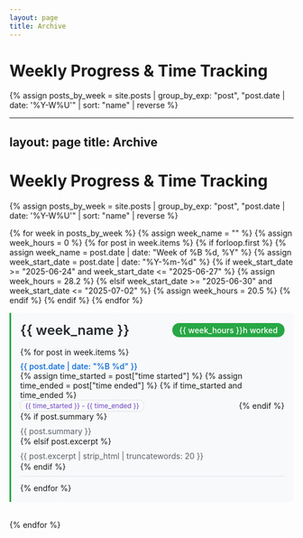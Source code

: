```yaml
---
layout: page
title: Archive
---
```


# Weekly Progress & Time Tracking

<!-- All posts organized by week with hours worked calculation. -->

{% assign posts_by_week = site.posts | group_by_exp: "post", "post.date | date: '%Y-W%U'" | sort: "name" | reverse %}

---
layout: page
title: Archive
---

# Weekly Progress & Time Tracking

<!-- All posts organized by week with hardcoded hours worked. -->

{% assign posts_by_week = site.posts | group_by_exp: "post", "post.date | date: '%Y-W%U'" | sort: "name" | reverse %}

{% for week in posts_by_week %}
  {% assign week_name = "" %}
  {% assign week_hours = 0 %}
  {% for post in week.items %}
    {% if forloop.first %}
      {% assign week_name = post.date | date: "Week of %B %d, %Y" %}
      {% assign week_start_date = post.date | date: "%Y-%m-%d" %}
      {% if week_start_date >= "2025-06-24" and week_start_date <= "2025-06-27" %}
        {% assign week_hours = 28.2 %}
      {% elsif week_start_date >= "2025-06-30" and week_start_date <= "2025-07-02" %}
        {% assign week_hours = 20.5 %}
      {% endif %}
    {% endif %}
  {% endfor %}
  
  <div class="week-group" style="margin-bottom: 2rem; padding: 1rem; border-left: 3px solid #28a745; background: #f8f9fa; border-radius: 0 6px 6px 0;">
    <div style="display: flex; justify-content: space-between; align-items: center; margin-bottom: 1rem; flex-wrap: wrap;">
      <h2 style="margin: 0; color: #24292e; font-size: 1.5rem; font-weight: 600;">
        {{ week_name }}
      </h2>
      <div style="background: #28a745; color: white; padding: 0.25rem 0.75rem; border-radius: 12px; font-size: 0.875rem; font-weight: 500; margin-left: 1rem;">
        {{ week_hours }}h worked
      </div>
    </div>
    <ul style="list-style: none; padding: 0; margin: 0;">
      {% for post in week.items %}
        <li style="margin-bottom: 0.75rem; padding: 0.5rem 0; border-bottom: 1px solid #e1e4e8;">
          <div style="display: flex; justify-content: space-between; align-items: center; flex-wrap: wrap;">
            <a href="{{ site.baseurl }}{{ post.url }}" 
               style="text-decoration: none; color: #0366d6; font-weight: 500; flex: 1; margin-right: 1rem;"
               onmouseover="this.style.color='#0056b3'" 
               onmouseout="this.style.color='#0366d6'">
              {{ post.date | date: "%B %d" }}
            </a>
            {% assign time_started = post["time started"] %}
            {% assign time_ended = post["time ended"] %}
            {% if time_started and time_ended %}
              <span style="color: #6f42c1; font-size: 0.75rem; white-space: nowrap; background: #f8f9fa; padding: 0.125rem 0.5rem; border-radius: 8px; border: 1px solid #e1e4e8;">
                {{ time_started }} - {{ time_ended }}
              </span>
            {% endif %}
          </div>
          {% if post.summary %}
            <p style="margin: 0.5rem 0 0 0; color: #586069; font-size: 0.875rem; line-height: 1.4;">
              {{ post.summary }}
            </p>
          {% elsif post.excerpt %}
            <p style="margin: 0.5rem 0 0 0; color: #586069; font-size: 0.875rem; line-height: 1.4;">
              {{ post.excerpt | strip_html | truncatewords: 20 }}
            </p>
          {% endif %}
        </li>
      {% endfor %}
    </ul>
  </div>
{% endfor %}

<!-- <div style="text-align: center; margin-top: 3rem; padding: 2rem; background: #f6f8fa; border-radius: 8px;">
  <p style="margin: 0; color: #586069; font-size: 0.875rem;">
    📚 <strong>{{ site.posts.size }}</strong> posts and counting...
  </p>
  <p style="margin: 0.5rem 0 0 0; color: #586069; font-size: 0.875rem;">
    Follow the journey from Day 0 to building the future of AI-powered solutions.
  </p>
</div> -->